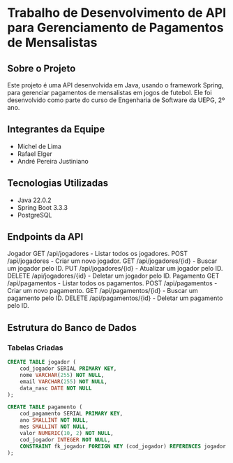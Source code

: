 # Trabalho de Desenvolvimento de API para Gerenciamento de Pagamentos de Mensalistas

## Sobre o Projeto
Este projeto é uma API desenvolvida em Java, usando o framework Spring, para gerenciar pagamentos de mensalistas em jogos de futebol. Ele foi desenvolvido como parte do curso de Engenharia de Software da UEPG, 2º ano.

## Integrantes da Equipe
- Michel de Lima
- Rafael Elger
- André Pereira Justiniano

## Tecnologias Utilizadas
- Java 22.0.2
- Spring Boot 3.3.3
- PostgreSQL

## Endpoints da API
Jogador
GET /api/jogadores - Listar todos os jogadores.
POST /api/jogadores - Criar um novo jogador.
GET /api/jogadores/{id} - Buscar um jogador pelo ID.
PUT /api/jogadores/{id} - Atualizar um jogador pelo ID.
DELETE /api/jogadores/{id} - Deletar um jogador pelo ID.
Pagamento
GET /api/pagamentos - Listar todos os pagamentos.
POST /api/pagamentos - Criar um novo pagamento.
GET /api/pagamentos/{id} - Buscar um pagamento pelo ID.
DELETE /api/pagamentos/{id} - Deletar um pagamento pelo ID.

## Estrutura do Banco de Dados
### Tabelas Criadas
```sql
CREATE TABLE jogador (
    cod_jogador SERIAL PRIMARY KEY,
    nome VARCHAR(255) NOT NULL,
    email VARCHAR(255) NOT NULL,
    data_nasc DATE NOT NULL
);

CREATE TABLE pagamento (
    cod_pagamento SERIAL PRIMARY KEY,
    ano SMALLINT NOT NULL,
    mes SMALLINT NOT NULL,
    valor NUMERIC(10, 2) NOT NULL,
    cod_jogador INTEGER NOT NULL,
    CONSTRAINT fk_jogador FOREIGN KEY (cod_jogador) REFERENCES jogador (cod_jogador)
);
